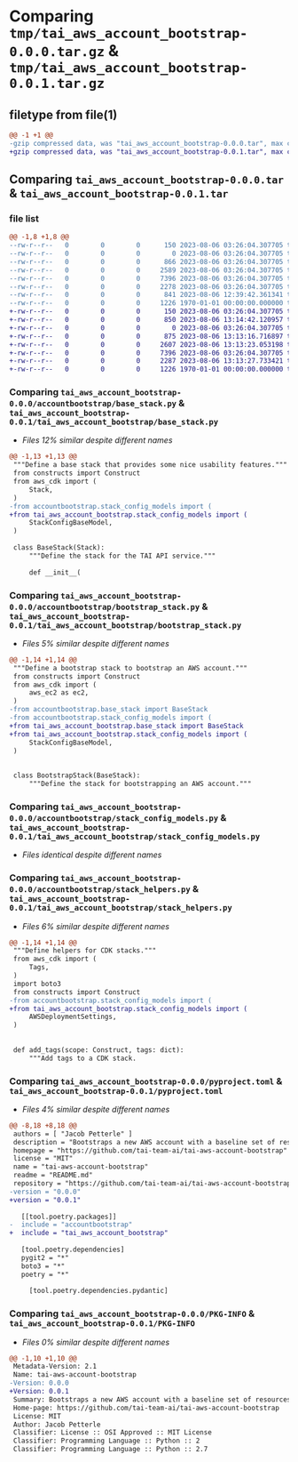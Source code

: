 # Comparing `tmp/tai_aws_account_bootstrap-0.0.0.tar.gz` & `tmp/tai_aws_account_bootstrap-0.0.1.tar.gz`

## filetype from file(1)

```diff
@@ -1 +1 @@
-gzip compressed data, was "tai_aws_account_bootstrap-0.0.0.tar", max compression
+gzip compressed data, was "tai_aws_account_bootstrap-0.0.1.tar", max compression
```

## Comparing `tai_aws_account_bootstrap-0.0.0.tar` & `tai_aws_account_bootstrap-0.0.1.tar`

### file list

```diff
@@ -1,8 +1,8 @@
--rw-r--r--   0        0        0      150 2023-08-06 03:26:04.307705 tai_aws_account_bootstrap-0.0.0/README.md
--rw-r--r--   0        0        0        0 2023-08-06 03:26:04.307705 tai_aws_account_bootstrap-0.0.0/accountbootstrap/__init__.py
--rw-r--r--   0        0        0      866 2023-08-06 03:26:04.307705 tai_aws_account_bootstrap-0.0.0/accountbootstrap/base_stack.py
--rw-r--r--   0        0        0     2589 2023-08-06 03:26:04.307705 tai_aws_account_bootstrap-0.0.0/accountbootstrap/bootstrap_stack.py
--rw-r--r--   0        0        0     7396 2023-08-06 03:26:04.307705 tai_aws_account_bootstrap-0.0.0/accountbootstrap/stack_config_models.py
--rw-r--r--   0        0        0     2278 2023-08-06 03:26:04.307705 tai_aws_account_bootstrap-0.0.0/accountbootstrap/stack_helpers.py
--rw-r--r--   0        0        0      841 2023-08-06 12:39:42.361341 tai_aws_account_bootstrap-0.0.0/pyproject.toml
--rw-r--r--   0        0        0     1226 1970-01-01 00:00:00.000000 tai_aws_account_bootstrap-0.0.0/PKG-INFO
+-rw-r--r--   0        0        0      150 2023-08-06 03:26:04.307705 tai_aws_account_bootstrap-0.0.1/README.md
+-rw-r--r--   0        0        0      850 2023-08-06 13:14:42.120957 tai_aws_account_bootstrap-0.0.1/pyproject.toml
+-rw-r--r--   0        0        0        0 2023-08-06 03:26:04.307705 tai_aws_account_bootstrap-0.0.1/tai_aws_account_bootstrap/__init__.py
+-rw-r--r--   0        0        0      875 2023-08-06 13:13:16.716897 tai_aws_account_bootstrap-0.0.1/tai_aws_account_bootstrap/base_stack.py
+-rw-r--r--   0        0        0     2607 2023-08-06 13:13:23.053198 tai_aws_account_bootstrap-0.0.1/tai_aws_account_bootstrap/bootstrap_stack.py
+-rw-r--r--   0        0        0     7396 2023-08-06 03:26:04.307705 tai_aws_account_bootstrap-0.0.1/tai_aws_account_bootstrap/stack_config_models.py
+-rw-r--r--   0        0        0     2287 2023-08-06 13:13:27.733421 tai_aws_account_bootstrap-0.0.1/tai_aws_account_bootstrap/stack_helpers.py
+-rw-r--r--   0        0        0     1226 1970-01-01 00:00:00.000000 tai_aws_account_bootstrap-0.0.1/PKG-INFO
```

### Comparing `tai_aws_account_bootstrap-0.0.0/accountbootstrap/base_stack.py` & `tai_aws_account_bootstrap-0.0.1/tai_aws_account_bootstrap/base_stack.py`

 * *Files 12% similar despite different names*

```diff
@@ -1,13 +1,13 @@
 """Define a base stack that provides some nice usability features."""
 from constructs import Construct
 from aws_cdk import (
     Stack,
 )
-from accountbootstrap.stack_config_models import (
+from tai_aws_account_bootstrap.stack_config_models import (
     StackConfigBaseModel,
 )
 
 class BaseStack(Stack):
     """Define the stack for the TAI API service."""
 
     def __init__(
```

### Comparing `tai_aws_account_bootstrap-0.0.0/accountbootstrap/bootstrap_stack.py` & `tai_aws_account_bootstrap-0.0.1/tai_aws_account_bootstrap/bootstrap_stack.py`

 * *Files 5% similar despite different names*

```diff
@@ -1,14 +1,14 @@
 """Define a bootstrap stack to bootstrap an AWS account."""
 from constructs import Construct
 from aws_cdk import (
     aws_ec2 as ec2,
 )
-from accountbootstrap.base_stack import BaseStack
-from accountbootstrap.stack_config_models import (
+from tai_aws_account_bootstrap.base_stack import BaseStack
+from tai_aws_account_bootstrap.stack_config_models import (
     StackConfigBaseModel,
 )
 
 
 class BootstrapStack(BaseStack):
     """Define the stack for bootstrapping an AWS account."""
```

### Comparing `tai_aws_account_bootstrap-0.0.0/accountbootstrap/stack_config_models.py` & `tai_aws_account_bootstrap-0.0.1/tai_aws_account_bootstrap/stack_config_models.py`

 * *Files identical despite different names*

### Comparing `tai_aws_account_bootstrap-0.0.0/accountbootstrap/stack_helpers.py` & `tai_aws_account_bootstrap-0.0.1/tai_aws_account_bootstrap/stack_helpers.py`

 * *Files 6% similar despite different names*

```diff
@@ -1,14 +1,14 @@
 """Define helpers for CDK stacks."""
 from aws_cdk import (
     Tags,
 )
 import boto3
 from constructs import Construct
-from accountbootstrap.stack_config_models import (
+from tai_aws_account_bootstrap.stack_config_models import (
     AWSDeploymentSettings,
 )
 
 
 def add_tags(scope: Construct, tags: dict):
     """Add tags to a CDK stack.
```

### Comparing `tai_aws_account_bootstrap-0.0.0/pyproject.toml` & `tai_aws_account_bootstrap-0.0.1/pyproject.toml`

 * *Files 4% similar despite different names*

```diff
@@ -8,18 +8,18 @@
 authors = [ "Jacob Petterle" ]
 description = "Bootstraps a new AWS account with a baseline set of resources"
 homepage = "https://github.com/tai-team-ai/tai-aws-account-bootstrap"
 license = "MIT"
 name = "tai-aws-account-bootstrap"
 readme = "README.md"
 repository = "https://github.com/tai-team-ai/tai-aws-account-bootstrap"
-version = "0.0.0"
+version = "0.0.1"
 
   [[tool.poetry.packages]]
-  include = "accountbootstrap"
+  include = "tai_aws_account_bootstrap"
 
   [tool.poetry.dependencies]
   pygit2 = "*"
   boto3 = "*"
   poetry = "*"
 
     [tool.poetry.dependencies.pydantic]
```

### Comparing `tai_aws_account_bootstrap-0.0.0/PKG-INFO` & `tai_aws_account_bootstrap-0.0.1/PKG-INFO`

 * *Files 0% similar despite different names*

```diff
@@ -1,10 +1,10 @@
 Metadata-Version: 2.1
 Name: tai-aws-account-bootstrap
-Version: 0.0.0
+Version: 0.0.1
 Summary: Bootstraps a new AWS account with a baseline set of resources
 Home-page: https://github.com/tai-team-ai/tai-aws-account-bootstrap
 License: MIT
 Author: Jacob Petterle
 Classifier: License :: OSI Approved :: MIT License
 Classifier: Programming Language :: Python :: 2
 Classifier: Programming Language :: Python :: 2.7
```

